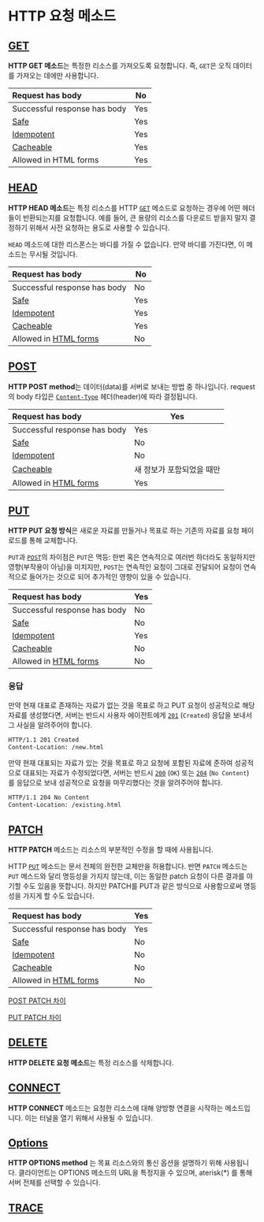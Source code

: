 # HTTP 요청 메소드

## [GET](https://developer.mozilla.org/ko/docs/Web/HTTP/Methods/GET)

**HTTP GET 메소드**는 특정한 리소스를 가져오도록 요청합니다. 즉, `GET`은 오직 데이터를 가져오는 데에만 사용합니다.

| Request has body                                             | No   |
| :----------------------------------------------------------- | ---- |
| Successful response has body                                 | Yes  |
| [Safe](https://developer.mozilla.org/ko/docs/Glossary/Safe)  | Yes  |
| [Idempotent](https://developer.mozilla.org/ko/docs/Glossary/Idempotent) | Yes  |
| [Cacheable](https://developer.mozilla.org/ko/docs/Glossary/Cacheable) | Yes  |
| Allowed in HTML forms                                        | Yes  |



## [HEAD](https://developer.mozilla.org/ko/docs/Web/HTTP/Methods/HEAD)

**HTTP HEAD 메소드**는 특정 리소스를 HTTP [`GET`](https://developer.mozilla.org/ko/docs/Web/HTTP/Methods/GET) 메소드로 요청하는 경우에 어떤 헤더들이 반환되는지를 요청합니다. 예를 들어, 큰 용량의 리소스를 다운로드 받을지 말지 결정하기 위해서 사전 요청하는 용도로 사용할 수 있습니다.

`HEAD` 메소드에 대한 리스폰스는 바디를 가질 수 없습니다. 만약 바디를 가진다면, 이 메소드는 무시될 것입니다.

| Request has body                                             | No   |
| :----------------------------------------------------------- | ---- |
| Successful response has body                                 | No   |
| [Safe](https://developer.mozilla.org/ko/docs/Glossary/Safe)  | Yes  |
| [Idempotent](https://developer.mozilla.org/ko/docs/Glossary/Idempotent) | Yes  |
| [Cacheable](https://developer.mozilla.org/ko/docs/Glossary/Cacheable) | Yes  |
| Allowed in [HTML forms](https://developer.mozilla.org/en-US/docs/Web/Guide/HTML/Forms) | No   |



## [POST](https://developer.mozilla.org/ko/docs/Web/HTTP/Methods/POST)

**HTTP POST method**는 데이터(data)를 서버로 보내는 방법 중 하나입니다. request의 body 타입은 [`Content-Type`](https://developer.mozilla.org/ko/docs/Web/HTTP/Headers/Content-Type) 헤더(header)에 따라 결정됩니다.

| Request has body                                             | Yes                       |
| :----------------------------------------------------------- | ------------------------- |
| Successful response has body                                 | Yes                       |
| [Safe](https://developer.mozilla.org/ko/docs/Glossary/Safe)  | No                        |
| [Idempotent](https://developer.mozilla.org/ko/docs/Glossary/Idempotent) | No                        |
| [Cacheable](https://developer.mozilla.org/ko/docs/Glossary/Cacheable) | 새 정보가 포함되었을 때만 |
| Allowed in [HTML forms](https://developer.mozilla.org/en-US/docs/Web/Guide/HTML/Forms) | Yes                       |



## [PUT](https://developer.mozilla.org/ko/docs/Web/HTTP/Methods/PUT)

**HTTP PUT 요청 방식**은 새로운 자료를 만들거나 목표로 하는 기존의 자료를 요청 페이로드를 통해 교체합니다.

`PUT`과 [`POST`](https://developer.mozilla.org/ko/docs/Web/HTTP/Methods/POST)의 차이점은 `PUT`은 멱등: 한번 혹은 연속적으로 여러번 하더라도 동일하지만 영향(부작용이 아님)을 미치지만, `POST`는 연속적인 요청이 그대로 전달되어 요청이 연속적으로 들어가는 것으로 되어 추가적인 영향이 있을 수 있습니다.

| Request has body                                             | Yes  |
| :----------------------------------------------------------- | ---- |
| Successful response has body                                 | No   |
| [Safe](https://developer.mozilla.org/ko/docs/Glossary/Safe)  | No   |
| [Idempotent](https://developer.mozilla.org/ko/docs/Glossary/Idempotent) | Yes  |
| [Cacheable](https://developer.mozilla.org/ko/docs/Glossary/Safe) | No   |
| Allowed in [HTML forms](https://developer.mozilla.org/en-US/docs/Web/Guide/HTML/Forms) | No   |

### 응답

만약 현재 대표로 존재하는 자료가 없는 것을 목표로 하고 PUT 요청이 성공적으로 해당 자료를 생성했다면, 서버는 반드시 사용자 에이전트에게 [`201`](https://developer.mozilla.org/ko/docs/Web/HTTP/Status/201) (`Created`) 응답을 보내서 그 사실을 알려주어야 합니다.

```html
HTTP/1.1 201 Created
Content-Location: /new.html
```

만약 현재 대표되는 자료가 있는 것을 목표로 하고 요청에 포함된 자료에 준하여 성공적으로  대표되는 자료가 수정되었다면, 서버는 반드시 [`200`](https://developer.mozilla.org/ko/docs/Web/HTTP/Status/200) (`OK`) 또는 [`204`](https://developer.mozilla.org/ko/docs/Web/HTTP/Status/204) (`No Content`) 를 응답으로 보내 성공적으로 요청을 마무리했다는 것을 알려주어야 합니다.

```html
HTTP/1.1 204 No Content
Content-Location: /existing.html
```



## [PATCH](https://developer.mozilla.org/ko/docs/Web/HTTP/Methods/PATCH)

**HTTP PATCH** 메소드는 리소스의 부분적인 수정을 할 때에 사용됩니다.

HTTP [`PUT`](https://developer.mozilla.org/ko/docs/Web/HTTP/Methods/PUT) 메소드는 문서 전체의 완전한 교체만을 허용합니다. 반면 `PATCH` 메소드는 `PUT` 메스드와 달리 명등성을 가지지 않는데, 이는 동일한 patch 요청이 다른 결과를 야기할 수도 있음을 뜻합니다. 하지만 PATCH를 PUT과 같은 방식으로 사용함으로써 명등성을 가지게 할 수도 있습니다.

| Request has body                                             | Yes  |
| :----------------------------------------------------------- | ---- |
| Successful response has body                                 | Yes  |
| [Safe](https://developer.mozilla.org/ko/docs/Glossary/Safe)  | No   |
| [Idempotent](https://developer.mozilla.org/ko/docs/Glossary/Idempotent) | No   |
| [Cacheable](https://developer.mozilla.org/ko/docs/Glossary/Cacheable) | No   |
| Allowed in [HTML forms](https://developer.mozilla.org/en-US/docs/Web/Guide/HTML/Forms) | No   |

[POST PATCH 차이](https://multifrontgarden.tistory.com/245)

[PUT PATCH 차이](https://papababo.tistory.com/269)



## [DELETE](https://developer.mozilla.org/ko/docs/Web/HTTP/Methods/DELETE)

**HTTP DELETE 요청 메소드**는 특정 리소스를 삭제합니다.

## [CONNECT](https://developer.mozilla.org/ko/docs/Web/HTTP/Methods/CONNECT)

**HTTP CONNECT** 메소드는 요청한 리소스에 대해 양방향 연결을 시작하는 메소드입니다. 이는 터널을 열기 위해서 사용될 수 있습니다.

## [Options](https://developer.mozilla.org/ko/docs/Web/HTTP/Methods/OPTIONS)

**HTTP OPTIONS method** 는 목표 리소스와의 통신 옵션을 설명하기 위해 사용됩니다. 클라이언트는 OPTIONS 메소드의 URL을 특정지을 수 있으며, aterisk(*) 를 통해 서버 전체를 선택할 수 있습니다.

## [TRACE](https://developer.mozilla.org/ko/docs/Web/HTTP/Methods/TRACE)